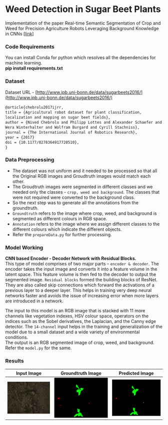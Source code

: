 # Weed Detection in Sugar Beet Plants

Implementation of the paper Real-time Semantic Segmentation of Crop and Weed for Precision Agriculture Robots Leveraging Background Knowledge in CNNs [[link]](https://arxiv.org/abs/1709.06764)

### Code Requirements
You can install Conda for python which resolves all the dependencies for machine learning.  
**pip install requirements.txt**

### Dataset
Dataset URL - [http://www.ipb.uni-bonn.de/data/sugarbeets2016/](http://www.ipb.uni-bonn.de/data/sugarbeets2016/)
```
@article{chebrolu2017ijrr,
title = {Agricultural robot dataset for plant classification, localization and mapping on sugar beet fields},
author = {Nived Chebrolu and Philipp Lottes and Alexander Schaefer and Wera Winterhalter and Wolfram Burgard and Cyrill Stachniss},
journal = {The International Journal of Robotics Research},
year = {2017}
doi = {10.1177/0278364917720510},
}
```
### Data Preprocessing
- The dataset was not uniform and it needed to be processed so that all the Original RGB images and Groudtruth images would match each other.
- The Groudtruth images were segmented in different classes and we needed only the classes - `crop, weed and background`. The classes that were not required were converted to the background class.
- So the next step was to generate all the annotations from the groundtruth.
- `Groundtruth` refers to the image where crop, weed, and background is segmented as different colours in RGB space. 
- `Annotation` refers to the image where we assign different classes to the different colours which indicate the different objects.
- Refer the `prepareData.py` for further processing.


### Model Working
**CNN based Encoder - Decoder Network with Residual Blocks.**  
This type of model comprises of two major parts – `encoder & decoder`. The encoder takes the input image and converts it into a feature volume in the latent space. This feature volume is then fed to the decoder to output the segmented image. `Residual blocks` formed the building blocks of ResNet. They are also called skip connections which forward the activations of a previous layer to a deeper layer. This helps in training very deep neural networks faster and avoids the issue of increasing error when more layers are introduced in a network.  
  
The input to this model is an RGB image that is stacked with 11 more channels like vegetation indexes, HSV colour space, operators on the indices such as the Sobel derivatives, the Laplacian, and the Canny edge detector. The `14-channel` input helps in the training and generalization of the model due to a small dataset and a wide variety of environmental conditions.  
The output is an RGB segmented image of crop, weed, and background.  
Refer the `model.py` for the same.

### Results
Input Image             |       Groundtruth Image      |  Predicted Image
:-------------------------:|:-------------------------:|:-------------------------:
![](Results/Input.png)  |  ![](Results/Groundtruth.png) | ![](Results/Predicted.png) 


